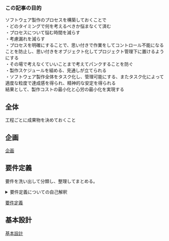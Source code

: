### この記事の目的
ソフトウェア製作のプロセスを構築しておくことで  
・どのタイミングで何を考えるべきか悩まなくて済む    
・プロセスについて悩む時間を減らす  
・考慮漏れを減らす  
・プロセスを明確にすることで、思い付きで作業をしてコントロール不能になることを防止し、思い付きをオブジェクト化してプロジェクト管理下に置けるようにする  
・その場で考えなくていいことまで考えてパンクすることを防ぐ  
・製作スケジュールを組める、見通しが立てられる  
・ソフトウェア製作全体をタスク化し、管理可能にする、またタスク化によって適度な粒度で達成感を得られ、精神的な安定を得られる    
結果として、製作コストの最小化と心労の最小化を実現する  

## 全体
工程ごとに成果物を決めておくこと

## 企画
[企画](/SoftwareCreate/Plan.md)  

## 要件定義
要件を洗い出して分類し、整理してまとめる。
<details><summary>要件定義についての自己解釈</summary><div>

要件定義の目的は合意形成
> どんなシステム、どんな機能、どんな画面、どんな構成、納期、予算、  
> こういう風にこの業務フローをシステム化します  
> こういう効果が得られます、これは効果が薄いのでやらないほうがいいです  
> こういう人員計画、こういうコスト、人月工数、スケジュール、体制、開発手法でやります  
> あなた達はこういう形で協力してください  
> こういうチェックポイントを設けます  
> ここは外注します  
> 使い方はこうです  
>
> 考え方の核として、貴方の要求はこういう風に実現しますというのを伝える  
> 粒度や内容の深さは、合意・契約のための文書と考えると、どの程度の粒度にすればいいかわかるのではないか  
> ※どこまで伝えるかはケースバイケースではある(人員計画などはいらないかも)    
>
> 合意を目的としているので、画面レイアウトは必要な機能が備わってさえいれば細かい挙動やデザインは記載不要だし、機能も要求の実現が確認できれば詳細はいらない  
> 逆に、要求に含まれているなら、細かい挙動も記載が必要  
> 合意をとることが目的なので、必要以上に細かく書いて工数を割いてはいけない
> が、どうしても求められるならより詳細な内容も記載する必要が出てくる。要は向こうの要求次第。
> 相手の納得に必要かが作成規準。  
>
> 合意目的で過不足なく作成すると、自然と画面の細かい挙動や細かい項目、機能の細かい仕様などは省かれる  
> 基本設計は、あくまでもクライアントに向けられた文書を、しかし網羅性においては確かな成果物なので、それを利用して詳細な仕様を厳密に詰めることで、基本設計書を作成しようという工程である。
>
> クライアントがいない開発であれば、基本設計まで一気に落とし込んでしまってもいい気がする。  

</div></details>

[要件定義](/SoftwareCreate/RequirementsDefinition.md)  

## 基本設計
[基本設計](/SoftwareCreate/BasicDesign.md)  
